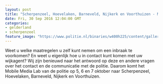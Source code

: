 ```yaml
---
layout: post
title: "Scherpenzeel, Hoevelaken, Barneveld, Nijkerk en Voorthuizen - Mobile Media Lab komt naar Veluwe Vallei Noord"
date: Fri, 30 Sep 2016 12:04:00 GMT
categories: 
- gelderland 
- scherpenzeel 
feature_image: "https://www.politie.nl/binaries/w400h225/content/gallery/politie/nieuws/2015/maart/10-lg/mml.jpg"
---
```


Weet u welke maatregelen u zelf kunt nemen om een inbraak te voorkomen? En weet u eigenlijk hoe u in contact kunt komen met uw wijkagent?  Wij zijn benieuwd naar het antwoord op deze en andere vragen over het contact en de communicatie met de politie. Daarom komt het Mobile Media Lab van de politie op 5, 6 en 7 oktober naar Scherpenzeel, Hoevelaken, Barneveld, Nijkerk en Voorthuizen.
